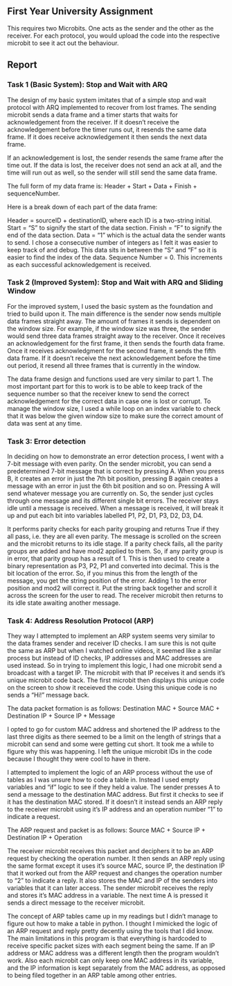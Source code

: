 ## First Year University Assignment

This requires two Microbits. One acts as the sender and the other as the receiver. For each protocol, you would upload the code into the respective microbit to see it act out the behaviour.

## Report
### Task 1 (Basic System): Stop and Wait with ARQ
The design of my basic system imitates that of a simple stop and wait protocol with ARQ implemented to recover from lost frames. The sending microbit sends a data frame and a timer starts that waits for acknowledgement from the receiver. If it doesn’t receive the acknowledgement before the timer runs out, it resends the same data frame. If it does receive acknowledgement it then sends the next data frame.

If an acknowledgement is lost, the sender resends the same frame after the time out. If the data is lost, the receiver does not send an ack at all, and the time will run out as well, so the sender will still send the same data frame.

The full form of my data frame is: Header + Start + Data + Finish + sequenceNumber.

Here is a break down of each part of the data frame:

Header = sourceID + destinationID, where each ID is a two-string initial.
Start = “S” to signify the start of the data section.
Finish = “F” to signify the end of the data section.
Data = “1” which is the actual data the sender wants to send. I chose a consecutive number of integers as I felt it was easier to keep track of and debug. This data sits in between the “S” and “F” so it is easier to find the index of the data.
Sequence Number = 0. This increments as each successful acknowledgement is received.



### Task 2 (Improved System): Stop and Wait with ARQ and Sliding Window
For the improved system, I used the basic system as the foundation and tried to build upon it. The main difference is the sender now sends multiple data frames straight away. The amount of frames it sends is dependent on the window size.  For example, if the window size was three, the sender would send three data frames straight away to the receiver. Once it receives an acknowledgement for the first frame, it then sends the fourth data frame. Once it receives acknowledgment for the second frame, it sends the fifth data frame. If it doesn’t receive the next acknowledgement before the time out period, it resend all three frames that is currently in the window.

The data frame design and functions used are very similar to part 1. The most important part for this to work is to be able to keep track of the sequence number so that the receiver knew to send the correct acknowledgement for the correct data in case one is lost or corrupt. To manage the window size, I used a while loop on an index variable to check that it was below the given window size to make sure the correct amount of data was sent at any time.

### Task 3: Error detection
In deciding on how to demonstrate an error detection process, I went with a 7-bit message with even parity. On the sender microbit, you can send a predetermined 7-bit message that is correct by pressing A. When you press B, it creates an error in just the 7th bit position, pressing B again creates a message with an error in just the 6th bit position and so on. Pressing A will send whatever message you are currently on. So, the sender just cycles through one message and its different single bit errors. The receiver stays idle until a message is received. When a message is received, it will break it up and put each bit into variables labelled P1, P2, D1, P3, D2, D3, D4. 

It performs parity checks for each parity grouping and returns True if they all pass, i.e. they are all even parity. The message is scrolled on the screen and the microbit returns to its idle stage. If a parity check fails, all the parity groups are added and have mod2 applied to them. So, if any parity group is in error, that parity group has a result of 1. This is then used to create a binary representation as P3, P2, P1 and converted into decimal. This is the bit location of the error. So, if you minus this from the length of the message, you get the string position of the error. Adding 1 to the error position and mod2 will correct it. Put the string back together and scroll it across the screen for the user to read. The receiver microbit then returns to its idle state awaiting another message.


### Task 4: Address Resolution Protocol (ARP)
They way I attempted to implement an ARP system seems very similar to the data frames sender and receiver ID checks. I am sure this is not quite the same as ARP but when I watched online videos, it seemed like a similar process but instead of ID checks, IP addresses and MAC addresses are used instead. So in trying to implement this logic, I had one microbit send a broadcast with a target IP. The microbit with that IP receives it and sends it’s unique microbit code back. The first microbit then displays this unique code on the screen to show it receieved the code. Using this unique code is no sends a “Hi!” message back.

The data packet formation is as follows: Destination MAC + Source MAC + Destination IP + Source IP + Message

I opted to go for custom MAC address and shortened the IP address to the last three digits as there seemed to be a limit on the length of strings that a microbit can send and some were getting cut short. It took me a while to figure why this was happening. I left the unique microbit IDs in the code because I thought they were cool to have in there. 

I attempted to implement the logic of an ARP process without the use of tables as I was unsure how to code a table in. Instead I used empty variables and “if” logic to see if they held a value. The sender presses A to send a message to the destination MAC address. But first it checks to see if it has the destination MAC stored. If it doesn’t it instead sends an ARP reply to the receiver microbit using it’s IP address and an operation number “1” to indicate a request. 

The ARP request and packet is as follows: Source MAC + Source IP + Destination IP + Operation

The receiver microbit receives this packet and deciphers it to be an ARP request by checking the operation number. It then sends an ARP reply using the same format except it uses it’s source MAC, source IP, the destination IP that it worked out from the ARP request and changes the operation number to “2” to indicate a reply. It also stores the MAC and IP of the senders into variables that it can later access. The sender microbit receives the reply and stores it’s MAC address in a variable. The next time A is pressed it sends a direct message to the receiver microbit.

The concept of ARP tables came up in my readings but I didn’t manage to figure out how to make a table in python. I thought I mimicked the logic of an ARP request and reply pretty decently using the tools that I did know. The main limitations in this program is that everything is hardcoded to receive specific packet sizes with each segment being the same. If an IP address or MAC address was a different length then the program wouldn’t work. Also each microbit can only keep one MAC address in its variable, and the IP information is kept separately from the MAC address, as opposed to being filed together in an ARP table among other entries.
